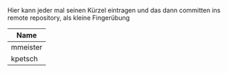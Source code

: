 Hier kann jeder mal seinen Kürzel eintragen und das dann committen ins remote repository, als kleine Fingerübung

| Name                  |
| --------------------- |
| mmeister              |
| kpetsch               |

